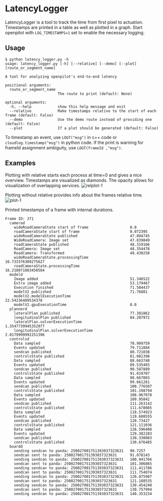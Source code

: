 # LatencyLogger

LatencyLogger is a tool to track the time from first pixel to actuation. Timestamps are printed in a table as well as plotted in a graph. Start openpilot with `LOG_TIMESTAMPS=1` set to enable the necessary logging.

## Usage

```
$ python latency_logger.py -h
usage: latency_logger.py [-h] [--relative] [--demo] [--plot] [route_or_segment_name]

A tool for analyzing openpilot's end-to-end latency

positional arguments:
  route_or_segment_name
                        The route to print (default: None)

optional arguments:
  -h, --help            show this help message and exit
  --relative            Make timestamps relative to the start of each frame (default: False)
  --demo                Use the demo route instead of providing one (default: False)
  --plot                If a plot should be generated (default: False)
```
To timestamp an event, use `LOGT("msg")` in c++ code or `cloudlog.timestamp("msg")` in python code. If the print is warning for frameId assignment ambiguity, use `LOGT(frameId ,"msg")`.

## Examples
Plotting with relative starts each process at time=0 and gives a nice overview. Timestamps are visualized as diamonds. The opacity allows for visualization of overlapping services.
![relplot-1](https://user-images.githubusercontent.com/42323981/162108651-e0beee14-56e4-466d-8af1-cb37129fd94a.png)

Plotting without relative provides info about the frames relative time.
![plot-1](https://user-images.githubusercontent.com/42323981/162108694-fbfe907b-a1ee-4cc7-bc8b-162a7d9305d4.png)


Printed timestamps of a frame with internal durations.
```
Frame ID: 371
  camerad
    wideRoadCameraState start of frame                   0.0
    roadCameraState start of frame                       0.072395
    wideRoadCameraState published                        47.804745
    WideRoadCamera: Image set                            47.839849
    roadCameraState published                            48.319166
    RoadCamera: Image set                                48.354478
    RoadCamera: Transformed                              48.430258
    wideRoadCameraState.processingTime                   16.733376309275627
    roadCameraState.processingTime                       16.218071803450584
  modeld
    Image added                                          51.346522
    Extra image added                                    53.179467
    Execution finished                                   71.584437
    modelV2 published                                    71.76881
    modelV2.modelExecutionTime                           22.54236489534378
    modelV2.gpuExecutionTime                             0.0
  plannerd
    lateralPlan published                                77.381862
    longitudinalPlan published                           84.207972
    lateralPlan.solverExecutionTime                      1.3547739945352077
    longitudinalPlan.solverExecutionTime                 2.0179999992251396
  controlsd
    Data sampled                                         78.909759
    Events updated                                       79.711884
    sendcan published                                    80.721038
    controlsState published                              81.081398
    Data sampled                                         88.663748
    Events updated                                       89.535403
    sendcan published                                    90.587889
    controlsState published                              91.019707
    Data sampled                                         98.667003
    Events updated                                       99.661261
    sendcan published                                    100.776507
    controlsState published                              101.198794
    Data sampled                                         108.967078
    Events updated                                       109.95842
    sendcan published                                    111.263142
    controlsState published                              111.678085
    Data sampled                                         118.574923
    Events updated                                       119.608555
    sendcan published                                    120.73427
    controlsState published                              121.111036
    Data sampled                                         128.596408
    Events updated                                       129.382283
    sendcan published                                    130.330083
    controlsState published                              130.676485
  boardd
    sending sendcan to panda: 250027001751393037323631   90.7257
    sendcan sent to panda: 250027001751393037323631      91.078143
    sending sendcan to panda: 250027001751393037323631   100.941766
    sendcan sent to panda: 250027001751393037323631      101.306865
    sending sendcan to panda: 250027001751393037323631   111.411786
    sendcan sent to panda: 250027001751393037323631      111.754074
    sending sendcan to panda: 250027001751393037323631   120.875987
    sendcan sent to panda: 250027001751393037323631      121.188535
    sending sendcan to panda: 250027001751393037323631   130.454248
    sendcan sent to panda: 250027001751393037323631      130.757994
    sending sendcan to panda: 250027001751393037323631   140.353234
```
